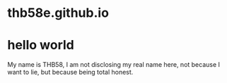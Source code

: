 # thb58e.github.io
# hello world
My name is THB58, I am not disclosing my real name here, not because I want to lie, but because
being total honest.
